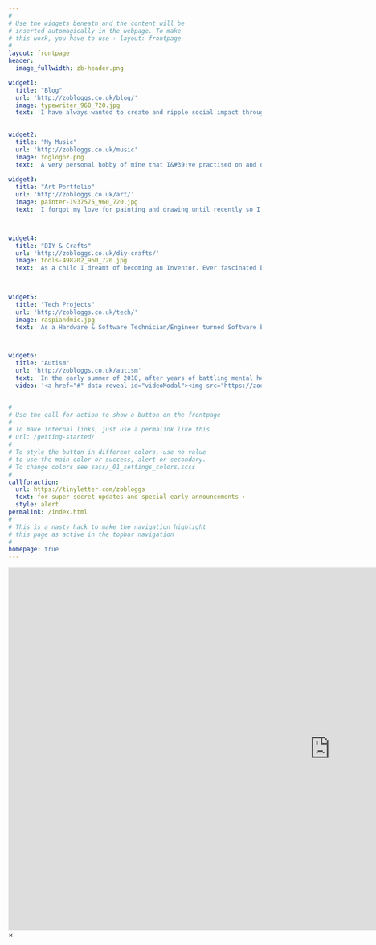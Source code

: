```yaml
---
#
# Use the widgets beneath and the content will be
# inserted automagically in the webpage. To make
# this work, you have to use › layout: frontpage
#
layout: frontpage
header:
  image_fullwidth: zb-header.png

widget1:
  title: "Blog"
  url: 'http://zobloggs.co.uk/blog/'
  image: typewriter_960_720.jpg
  text: 'I have always wanted to create and ripple social impact through my work, and always thought that a good platform to share my thoughts and ideas, would be starting off with a website. After many <em>many</em> years of saying I would but not doing anything (thanks Executive Dysfunctioning due to undiagnosed ASD) may I please happily & excitedly present to all of my lovely site <br/>visitors; Zo Blogg&#39;s Blog.'

    
widget2:
  title: "My Music"
  url: 'http://zobloggs.co.uk/music'
  image: foglogoz.png
  text: 'A very personal hobby of mine that I&#39;ve practised on and off for well over a decade is Music Production. <br/>Attempting everything from song writing, composing, vocals and instruments; I&#39;ve only recently starting releasing my work publicly, under my other pseudonym <em>Zoeseph</em>.'
  
widget3:
  title: "Art Portfolio"
  url: 'http://zobloggs.co.uk/art/'
  image: painter-1937575_960_720.jpg
  text: 'I forgot my love for painting and drawing until recently so I am finally spending time on creating again. Various art styles I enjoy consuming include; woodcut style illustration drawings, impressionism and post impressionism, clever use of negative space and contrasting vibrant colours and textures. I also enjoy various tattoo styles including traditional japanese, stippled fine art, and various takes neo-traditional portraits and animals.'



widget4:
  title: "DIY & Crafts"
  url: 'http://zobloggs.co.uk/diy-crafts/'
  image: tools-498202_960_720.jpg
  text: 'As a child I dreamt of becoming an Inventor. Ever fascinated by non-electrical tools & appliances, and the engineering behind such staple items, like the hand crank sewing machines, which still stand the test of time over 100 years later, rigid heddle loom weaves, and the general intricacies of gear-train driven devices. To this day, my imagination is still wild that I&#39;m constantly creating or drawing contraptions that don&#39;t exist but should, and either aid daily life, or make it more practical in some way. I was overwhelmed with joy when coming across the term “maker”...'


  
widget5:
  title: "Tech Projects"
  url: 'http://zobloggs.co.uk/tech/'
  image: raspiandmic.jpg
  text: 'As a Hardware & Software Technician/Engineer turned Software Engineer, who then specialised in Data Analysis, I then altogether left the IT industry to focus on self discovery and to better serve the creativity I was so desperately seeking and <em>needed</em> within my roles and work, but couldn’t find. <br>I’ve always wanted to create Social Impact through my work, so, as a start, have recently started to explore more artistic ventures through games programming.'



widget6:
  title: "Autism"
  url: 'http://zobloggs.co.uk/autism'
  text: 'In the early summer of 2018, after years of battling mental health issues, and the ripple of problems they can create and affect; I was diagnosed with ASD (Autism) at 25 years old. <br/>This is a safe space I have created in order to share the journey of the last year, and how it has changed my perspective on many aspects of life, my attitude, all the up&#39;s and down&#39;s in between, but ultimately how I am trying to manage my life, and move forward with a positive mindset. '
  video: '<a href="#" data-reveal-id="videoModal"><img src="https://zoeseph.github.io/images/brainy.png" width="302" height="182" alt=""/></a>'


#
# Use the call for action to show a button on the frontpage
#
# To make internal links, just use a permalink like this
# url: /getting-started/
#
# To style the button in different colors, use no value
# to use the main color or success, alert or secondary.
# To change colors see sass/_01_settings_colors.scss
#
callforaction:
  url: https://tinyletter.com/zobloggs
  text: for super secret updates and special early announcements ›
  style: alert
permalink: /index.html
#
# This is a nasty hack to make the navigation highlight
# this page as active in the topbar navigation
#
homepage: true
---
```


<div id="videoModal" class="reveal-modal large" data-reveal="">
  <div class="flex-video widescreen vimeo" style="display: block;">
    <iframe width="1280" height="720" src="https://www.youtube.com/embed/3b5zCFSmVvU" frameborder="0" allowfullscreen></iframe>
  </div>
  <a class="close-reveal-modal">&#215;</a>
</div>
